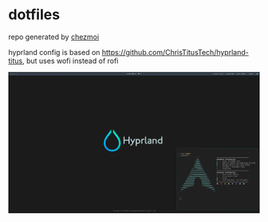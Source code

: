 # dotfiles

repo generated by [chezmoi](https://www.chezmoi.io/quick-start/#using-chezmoi-across-multiple-machines)

hyprland config is based on <https://github.com/ChrisTitusTech/hyprland-titus>, but uses wofi instead of rofi

![](Pictures/img.png)
